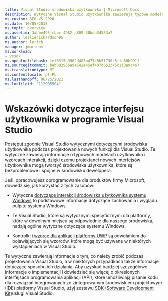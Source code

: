 ```yaml
---
title: Visual Studio środowiska użytkownika | Microsoft Docs
description: Wytyczne Visual Studio użytkownika zawierają typowe modele użytkowników i wzorce interakcji, aby ułatwić tworzenie spójnych środowiska użytkownika dla nowych funkcji.
ms.custom: SEO-VS-2020
ms.date: 10/05/2018
ms.topic: overview
ms.assetid: 3abbe495-cbbc-4982-a809-38bda34553a7
author: leslierichardson95
ms.author: lerich
manager: jmartens
ms.workload:
- vssdk
ms.openlocfilehash: fef6315a9962d483b477c5b5f730c5ffe80b9911
ms.sourcegitcommit: bab002936a9a642e45af407d652345c113a9c467
ms.translationtype: MT
ms.contentlocale: pl-PL
ms.lasthandoff: 06/25/2021
ms.locfileid: "112905504"
---
```

# <a name="visual-studio-user-experience-guidelines"></a>Wskazówki dotyczące interfejsu użytkownika w programie Visual Studio
Postępuj zgodnie Visual Studio wytycznymi dotyczącymi środowiska użytkownika podczas projektowania nowych funkcji dla Visual Studio. Te wytyczne zawierają informacje o typowych modelach użytkownika i wzorcach interakcji, dzięki czemu projektanci nowych interfejsów użytkownika mogą tworzyć środowiska użytkownika, które są bezproblemowe i spójne w środowisku dewelopera.

Jeśli opracowujesz oprogramowanie dla produktów firmy Microsoft, dowiedz się, jak korzystać z tych zasobów:

- Wytyczne [dotyczące interakcji środowiska użytkownika systemu Windows](/windows/win32/uxguide/guidelines) to podstawowe informacje dotyczące zachowania i wyglądu pulpitu systemu Windows.

- Te Visual Studio, które są wytycznymi specyficznymi dla platformy, które w dowolnym miejscu są odpowiednie dla naszego środowiska, nadają ogólne wytyczne dotyczące systemu Windows.

- Kontrolki [i wzorce dla aplikacji platformy UWP](/windows/uwp/design/controls-and-patterns) są odwołaniem do pojawiających się wzorców, które mogą być używane w niektórych wystąpieniach w Visual Studio.

Te wytyczne zawierają informacje o tym, co należy zrobić podczas projektowania Visual Studio, a w niektórych przypadkach także informacje dotyczące sposobu ich działania. Aby uzyskać bardziej szczegółowe informacje o implementacji i dowiedzieć się więcej o określonych interfejsach programowania aplikacji (API), które umożliwiają pisanie kodu dla rozwiązań integrowanych ze zintegrowanym środowiskiem projektowym (IDE) platformy Visual Studio, użyj zestawu [SDK (Software Development Kit)](../visual-studio-sdk.md)usługi Visual Studio.
